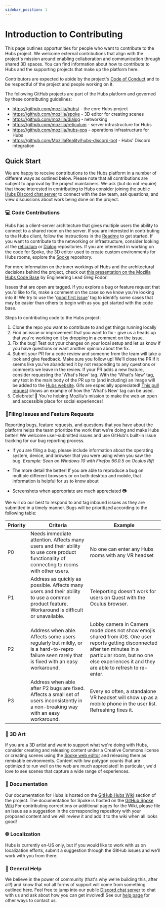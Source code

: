 ```yaml
---
sidebar_position: 1
---
```


# Introduction to Contributing

This page outlines opportunities for people who want to contribute to the Hubs project. We welcome external contributions that align with the project's mission around enabling collaboration and communication through shared 3D spaces. You can find information about how to contribute to Hubs and the supporting projects that make up the platform here.

Contributors are expected to abide by the project's [Code of Conduct](https://github.com/mozilla/hubs/blob/master/CODE_OF_CONDUCT.md) and to be respectful of the project and people working on it.

The following GitHub projects are part of the Hubs platform and governed by these contributing guidelines:

- https://github.com/mozilla/hubs/ - the core Hubs project
- https://github.com/mozilla/spoke - 3D editor for creating scenes
- https://github.com/mozilla/dialog - networking
- https://github.com/mozilla/reticulum - server infrastructure for Hubs
- https://github.com/mozilla/hubs-ops - operations infrastructure for Hubs
- https://github.com/MozillaReality/hubs-discord-bot - Hubs' Discord integration

## Quick Start

We are happy to receive contributions to the Hubs platform in a number of different ways as outlined below. Please note that all contributions are subject to approval by the project maintainers. We ask (but do not require) that those interested in contributing to Hubs consider joining the public [Hubs Discord chat server](https://discord.gg/wHmY4nd) to connect with the dev team, ask questions, and view discussions about work being done on the project.

### 💻 Code Contributions

Hubs has a client-server architecture that gives multiple users the ability to connect to a shared room on the server. If you are interested in contributing to the Hubs client, follow the instructions in the [Readme](https://github.com/mozilla/hubs#readme) to get started. If you want to contribute to the networking or infrastructure, consider looking at the [reticulum](https://github.com/mozilla/reticulum) or [Dialog](https://github.com/mozilla/dialog) repositories. If you are interested in working on the code for Spoke, the 3D editor used to create custom environments for Hubs rooms, explore the [Spoke](https://github.com/mozilla/spoke) repository.

For more information on the inner workings of Hubs and the architectural decisions behind the project, check out [this presentation on the Mozilla Hubs Code Base](https://vimeo.com/365531296) by Engineering Lead Greg Fodor.

Issues that are open are tagged. If you explore a bug or feature request that you'd like to fix, make a comment on the case so we know you're looking into it! We try to use the '[good first issue](https://github.com/mozilla/hubs/issues?q=is%3Aissue+is%3Aopen+label%3A%22good+first+issue%22)' tag to identify some cases that may be easier than others to begin with as you get started with the code base.

Steps to contributing code to the Hubs project:

1. Clone the repo you want to contribute to and get things running locally
2. Find an issue or improvement that you want to fix - give us a heads up that you're working on it by dropping in a comment on the issue.
3. Fix the bug! Test out your changes on your local setup and let us know if you have questions or want another opinion about the fix.
4. Submit your PR for a code review and someone from the team will take a look and give feedback. Make sure you follow up! We'll close the PR if it seems like you've abandoned it by not responding to any questions or comments we leave in the review. If your PR adds a new feature, consider requesting the 'What's New' tag. With the 'What's New' tag, any text in the main body of the PR up to (and including) an image will be added to the [Hubs website](https://hubs.mozilla.com/whats-new). Gifs are especially appreciated! [This pull request](https://github.com/mozilla/hubs/pull/1536) shows an example of how the 'What's New' tag can be used.
5. Celebrate! 🎉 You're helping Mozilla's mission to make the web an open and accessible place for social experiences!

### 🐛Filing Issues and Feature Requests

Reporting bugs, feature requests, and questions that you have about the platform helps the team prioritize the work that we're doing and make Hubs better! We welcome user-submitted issues and use GitHub's built-in issue tracking for our bug reporting process.

- If you are filing a bug, please include information about the operating system, device, and browser that you were using when you saw the bug. _Example: Seen on Windows 10 with Firefox 66.0.5 on Oculus Rift_

- The more detail the better! If you are able to reproduce a bug on multiple different browsers or on both desktop and mobile, that information is helpful for us to know about

- Screenshots when appropriate are much appreciated 📷

We will do our best to respond to and tag inbound issues as they are submitted in a timely manner. Bugs will be prioritized according to the following table:

| Priority | Criteria                                                                                                                                      | Example                                                                                                                                                                                                                  |
| -------- | --------------------------------------------------------------------------------------------------------------------------------------------- | ------------------------------------------------------------------------------------------------------------------------------------------------------------------------------------------------------------------------ |
| P0       | Needs immediate attention. Affects many users and their ability to use core product functionality of connecting to rooms with other users.    | No one can enter any Hubs rooms with any VR headset                                                                                                                                                                      |
| P1       | Address as quickly as possible. Affects many users and their ability to use a common product feature. Workaround is difficult or unavailable. | Teleporting doesn't work for users on Quest with the Oculus browser.                                                                                                                                                     |
| P2       | Address when able. Affects some users regularly but mildly, or is a hard-to-repro failure seen rarely that is fixed with an easy workaround.  | Lobby camera in Camera mode does not show emojis shared from iOS. One user reports getting disconnected after ten minutes in a particular room, but no one else experiences it and they are able to refresh to re-enter. |
| P3       | Address when able after P2 bugs are fixed. Affects a small set of users inconsistently in a non-breaking way with an easy workaround.         | Every so often, a standalone VR headset will show up as a mobile phone in the user list. Refreshing fixes it.                                                                                                            |

### 🎨 3D Art

If you are a 3D artist and want to support what we're doing with Hubs, consider creating and releasing content under a Creative Commons license or creating scenes using the [Spoke web editor](https://hubs.mozilla.com/spoke) and releasing them as remixable environments. Content with low polygon counts that are optimized to run well on the web are much appreciated! In particular, we'd love to see scenes that capture a wide range of experiences.

### 📜 Documentation

Our documentation for Hubs is hosted on the [GitHub Hubs Wiki](https://github.com/mozilla/hubs/wiki) section of the project. The documentation for Spoke is hosted on the [GitHub Spoke Wiki](https://github.com/mozilla/spoke/wiki) For contributing corrections or additional pages for the Wiki, please file an issue as a suggestion in the corresponding repository with your proposed content and we will review it and add it to the wiki when all looks good!

### 🌐 Localization

Hubs is currently en-US only, but if you would like to work with us on localization efforts, submit a suggestion through the GitHub issues and we'll work with you from there.

### 🦆 General Help

We believe in the power of community (that's why we're building this, after all!) and know that not all forms of support will come from something outlined here. Feel free to jump into our public [Discord chat server](https://discord.gg/wHmY4nd) to chat with us and ask about how you can get involved! See our [help page](./help.html) for other ways to contact us.
